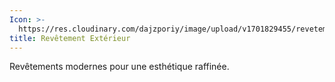 ```yaml
---
Icon: >-
  https://res.cloudinary.com/dajzporiy/image/upload/v1701829455/revetement-ext_pbkwxw.svg
title: Revêtement Extérieur
---
```


Revêtements modernes pour une esthétique raffinée.
